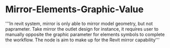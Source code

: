 # Mirror-Elements-Graphic-Value
'''In revit system, mirror is only able to mirror model geometry, but not paprameter. Take mirror the outlet design for instance,  it requires user to manually opposite the graphic parameter for elements symbols to complete the workflow.  The node is aim to make up for the Revit mirror capability'''
